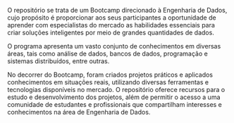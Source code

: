 
O repositório se trata de um Bootcamp direcionado à Engenharia de Dados, cujo propósito é proporcionar aos seus participantes a oportunidade de aprender com especialistas do mercado as habilidades essenciais para criar soluções inteligentes por meio de grandes quantidades de dados. 

O programa apresenta um vasto conjunto de conhecimentos em diversas áreas, tais como análise de dados, bancos de dados, programação e sistemas distribuídos, entre outras. 

No decorrer do Bootcamp, foram criados projetos práticos e aplicados conhecimentos em situações reais, utilizando diversas ferramentas e tecnologias disponíveis no mercado. O repositório oferece recursos para o estudo e desenvolvimento dos projetos, além de permitir o acesso a uma comunidade de estudantes e profissionais que compartilham interesses e conhecimentos na área de Engenharia de Dados.

